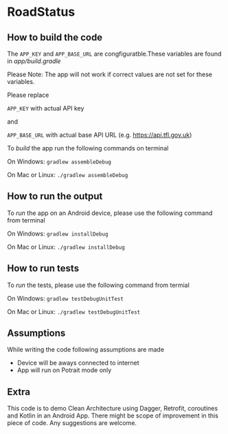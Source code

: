 # RoadStatus
## How to build the code
The `APP_KEY` and `APP_BASE_URL` are congfiguratble.These variables are found in *app/build.gradle*

Please Note: The app will not work if correct values are not set for these variables.

Please replace 

`APP_KEY` with actual API key

and 

`APP_BASE_URL` with actual base API URL (e.g. https://api.tfl.gov.uk)

To *build* the app run the following commands on terminal

On Windows: `gradlew assembleDebug`

On Mac or Linux: `./gradlew assembleDebug`

## How to run the output

To *run* the app on an Android device, please use the following command from terminal

On Windows: `gradlew installDebug`

On Mac or Linux: `./gradlew installDebug`

## How to run tests

To *run* the tests, please use the following command from termial

On Windows: `gradlew testDebugUnitTest`

On Mac or Linux: `./gradlew testDebugUnitTest`

## Assumptions
While writing the code following assumptions are made
- Device will be aways connected to internet
- App will run on Potrait mode only

## Extra
This code is to demo Clean Architecture using Dagger, Retrofit, coroutines and Kotlin in an Android App.
There might be scope of improvement in this piece of code. Any suggestions are welcome.

